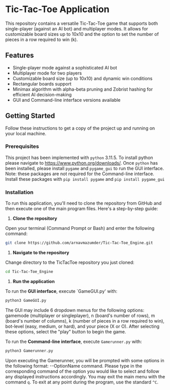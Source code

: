 # Tic-Tac-Toe Application

This repository contains a versatile Tic-Tac-Toe game that supports both single-player (against an AI bot) and multiplayer modes. It allows for customizable board sizes up to 10x10 and the option to set the number of pieces in a row required to win (k).

## Features

- Single-player mode against a sophisticated AI bot
- Multiplayer mode for two players
- Customizable board size (up to 10x10) and dynamic win conditions
- Rectangular boards support
- Minimax algorithm with alpha-beta pruning and Zobrist hashing for efficient AI decision-making
- GUI and Command-line interface versions available

## Getting Started

Follow these instructions to get a copy of the project up and running on your local machine.

### Prerequisites

This project has been implemented with `python` 3.11.5. To install python please navigate to https://www.python.org/downloads/. Once `python` has been installed, please install `pygame` and `pygame_gui` to run the GUI interface. Note: these packages are not required for the Command-line interface. Install these packages with `pip install pygame` and `pip install pygame_gui`

### Installation

To run this application, you'll need to clone the repository from GitHub and then execute one of the main program files. Here's a step-by-step guide:

1. **Clone the repository**

Open your terminal (Command Prompt or Bash) and enter the following command:

```bash
git clone https://github.com/arnavmazumder/Tic-Tac-Toe_Engine.git
```

1. **Navigate to the repository**

Change directory to the TicTacToe repository you just cloned:

```bash
cd Tic-Tac-Toe_Engine
```

1. **Run the application**

To run the **GUI interface**, execute `GameGUI.py' with:

```bash
python3 GameGUI.py
```

The GUI may include 6 dropdown menus for the following options: gamemode (multiplayer or singleplayer), n (board's number of rows), m (board's number of columns), k (number of pieces in a row required to win), bot-level (easy, medium, or hard), and your piece (X or O). After selecting these options, select the "play" button to begin the game.

To run the **Command-line interface**, execute `Gamerunner.py` with:

```bash
python3 Gamerunner.py
```

Upon executing the Gamerunner, you will be prompted with some options in the following format: --OptionName command. Please type in the corresponding command of the option you would like to select and follow any displayed instructions accordingly. You may exit the main menu with the command `q`. To exit at any point during the program, use the standard `^C`.


